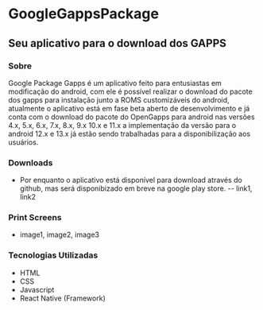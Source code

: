 # GoogleGappsPackage
## Seu aplicativo para o download dos GAPPS

### Sobre
Google Package Gapps é um aplicativo feito para entusiastas em modificação do android, com ele é possível realizar o download do pacote dos gapps para instalação junto a ROMS customizáveis do android, atualmente o aplicativo está em fase beta aberto de desenvolvimento e já conta com o download do pacote do OpenGapps para android nas versões 4.x, 5.x, 6.x, 7.x, 8.x, 9.x 10.x e 11.x a implementação da versão para o android 12.x e 13.x já estão sendo trabalhadas para a disponibilização aos usuários.

### Downloads
- Por enquanto o aplicativo está disponível para download através do github, mas será disponibizado em breve na google play store.
-- link1, link2

### Print Screens
- image1, image2, image3

### Tecnologias Utilizadas
 - HTML
 - CSS
 - Javascript
 - React Native (Framework)
 
 
